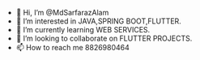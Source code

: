 - 👋 Hi, I’m @MdSarfarazAlam
- 👀 I’m interested in JAVA,SPRING BOOT,FLUTTER.
- 🌱 I’m currently learning WEB SERVICES.
- 💞️ I’m looking to collaborate on FLUTTER PROJECTS.
- 📫 How to reach me 8826980464

<!---
MdSarfarazAlam/MdSarfarazAlam is a ✨ special ✨ repository because its `README.md` (this file) appears on your GitHub profile.
You can click the Preview link to take a look at your changes.
--->
